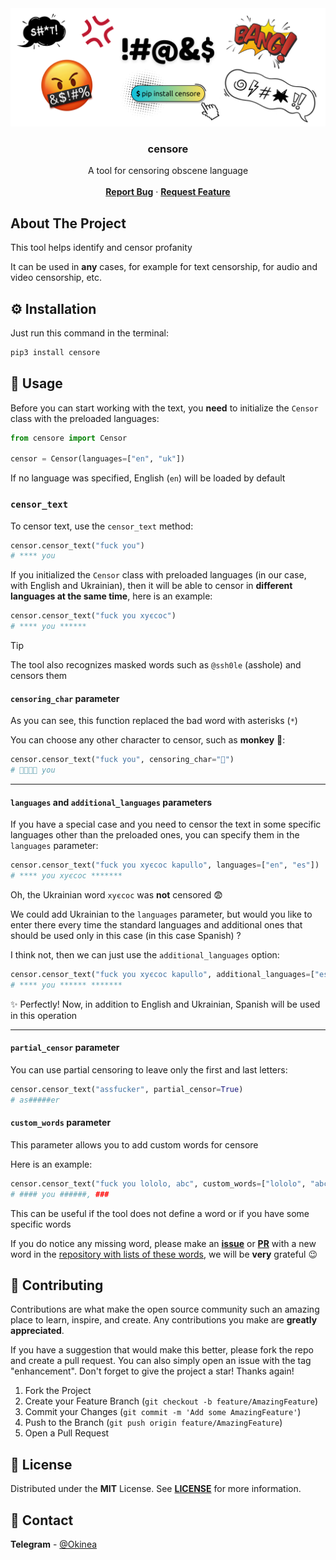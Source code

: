 <!-- markdownlint-disable MD033 -->
<!-- markdownlint-disable MD041 -->

<div align="center">
  <a href="https://github.com/censor-text/censore">
    <img src="public/logo.png" alt="Logo">
  </a>

<h3 align="center">censore</h3>

  <p align="center">
    A tool for censoring obscene language
    <br />
    <br />
    <a href="https://github.com/censor-text/censore/issues/new?labels=bug"><b>Report Bug</b></a>
    ·
    <a href="https://github.com/censor-text/censore/issues/new?labels=enhancement"><b>Request Feature</b></a>
  </p>
</div>

## About The Project

This tool helps identify and censor profanity

It can be used in **any** cases, for example for text censorship, for audio and video censorship, etc.

## ⚙️ Installation

Just run this command in the terminal:

```bash
pip3 install censore
```

## 🚀 Usage

Before you can start working with the text, you **need** to initialize the `Censor` class with the preloaded languages:

```python
from censore import Censor

censor = Censor(languages=["en", "uk"])
```

If no language was specified, English (`en`) will be loaded by default

### `censor_text`

To censor text, use the `censor_text` method:

```python
censor.censor_text("fuck you")
# **** you
```

If you initialized the `Censor` class with preloaded languages ​​(in our case, with English and Ukrainian), then it will be able to censor in **different languages ​​at the same time**, here is an example:

```python
censor.censor_text("fuck you хуєсос")
# **** you ******
```

> [!TIP]
> The tool also recognizes masked words such as `@ssh0le` (asshole) and censors them

#### `censoring_char` parameter

As you can see, this function replaced the bad word with asterisks (`*`)

You can choose any other character to censor, such as **monkey** 🙈:

```python
censor.censor_text("fuck you", censoring_char="🙈")
# 🙈🙈🙈🙈 you
```

---

#### `languages` and `additional_languages` parameters

If you have a special case and you need to censor the text in some specific languages ​​other than the preloaded ones, you can specify them in the `languages` parameter:

```python
censor.censor_text("fuck you хуєсос kapullo", languages=["en", "es"])
# **** you хуєсос *******
```

Oh, the Ukrainian word `хуєсос` was **not** censored 😨

We could add Ukrainian to the `languages` parameter, but would you like to enter there every time the standard languages ​​and additional ones that should be used only in this case (in this case Spanish) ?

I think not, then we can just use the `additional_languages` option:

```python
censor.censor_text("fuck you хуєсос kapullo", additional_languages=["es"])
# **** you ****** *******
```

✨ Perfectly! Now, in addition to English and Ukrainian, Spanish will be used in this operation

---

#### `partial_censor` parameter

You can use partial censoring to leave only the first and last letters:

```python
censor.censor_text("assfucker", partial_censor=True)
# as#####er
```

#### `custom_words` parameter

This parameter allows you to add custom words for censore

Here is an example:

```python
censor.censor_text("fuck you lololo, abc", custom_words=["lololo", "abc"])
# #### you ######, ###
```

This can be useful if the tool does not define a word or if you have some specific words

If you do notice any missing word, please make an [**issue**](https://github.com/censor-text/profanity-list/issues/new?labels=new+word) or [**PR**](https://github.com/censor-text/profanity-list/pull/new) with a new word in the [repository with lists of these words](https://github.com/censor-text/profanity-list), we will be **very** grateful 😉

## 🤝 Contributing

Contributions are what make the open source community such an amazing place to learn, inspire, and create. Any contributions you make are **greatly appreciated**.

If you have a suggestion that would make this better, please fork the repo and create a pull request. You can also simply open an issue with the tag "enhancement".
Don't forget to give the project a star! Thanks again!

1. Fork the Project
2. Create your Feature Branch (`git checkout -b feature/AmazingFeature`)
3. Commit your Changes (`git commit -m 'Add some AmazingFeature'`)
4. Push to the Branch (`git push origin feature/AmazingFeature`)
5. Open a Pull Request

## 📝 License

Distributed under the **MIT** License. See [**LICENSE**](LICENSE) for more information.

## 📨 Contact

**Telegram** - [@Okinea](https://t.me/okinea)
